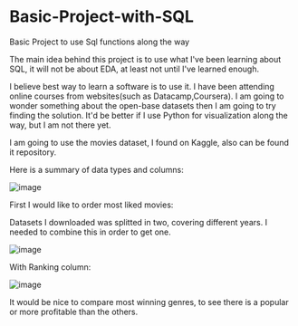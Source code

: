 # Basic-Project-with-SQL
Basic Project to use Sql functions along the way

The main idea behind this project is to use what I've been learning about SQL, it will not be about EDA, at least not until I've learned enough.

I believe best way to learn a software is to use it. I have been attending online courses from websites(such as Datacamp,Coursera). I am going to wonder something about the 
open-base datasets then I am going to try finding the solution. It'd be better if I use Python for visualization along the way, but I am not there yet.

I am going to use the movies dataset, I found on Kaggle, also can be found it repository.

Here is a summary of data types and columns:

![image](https://user-images.githubusercontent.com/66702893/156434648-e1bebb10-3b61-4792-b628-2242d324b56a.png)



First I would like to order most liked movies: 

Datasets I downloaded was splitted in two, covering different years. I needed to combine this in order to get one. 


![image](https://user-images.githubusercontent.com/66702893/156446749-30c86139-b798-486d-b6a4-a8c3e687ac64.png)

With Ranking column:

![image](https://user-images.githubusercontent.com/66702893/156563853-ffad0cb9-82cf-4f89-a1cf-7e1fac3c9848.png)


It would be nice to compare most winning genres, to see there is a popular or more profitable than the others. 



